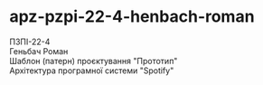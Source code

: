 # apz-pzpi-22-4-henbach-roman  
ПЗПІ-22-4  
Геньбач Роман  
Шаблон (патерн) проєктування "Прототип"  
Архітектура програмної системи "Spotify"  
